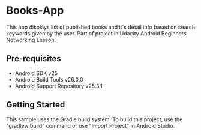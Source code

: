 Books-App
===================================

This app displays list of published books and it's detail info based on search keywords given by the user.
Part of project in Udacity Android Beginners Networking Lesson.

Pre-requisites
--------------

- Android SDK v25
- Android Build Tools v26.0.0
- Android Support Repository v25.3.1

Getting Started
---------------

This sample uses the Gradle build system. To build this project, use the
"gradlew build" command or use "Import Project" in Android Studio.